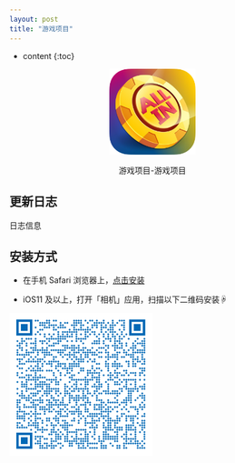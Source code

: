 ```yaml
---
layout: post
title: "游戏项目"
---
```


* content
{:toc}
<div align="center"> <img alt="icon" src="https://raw.githubusercontent.com/Zona007/ipa/main/iosicon.png" width="30%"/> <p>游戏项目-游戏项目</p> </div>









## 更新日志

日志信息




## 安装方式

* 在手机 Safari 浏览器上，[点击安装](itms-services://?action=download-manifest&url=https://github.com/Zona007/ipa/blob/main/manifast.plis)


* iOS11 及以上，打开「相机」应用，扫描以下二维码安装☟

<img alt="downloadImage" src="https://raw.githubusercontent.com/Zona007/ipa/main/item.png" width="50%"/>



